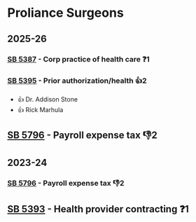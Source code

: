 # Proliance Surgeons
## 2025-26

### [SB 5387](/bill/2025-26/sb/5387/) - Corp practice of health care   ❓1

### [SB 5395](/bill/2025-26/sb/5395/) - Prior authorization/health 👍2  
* 👍 Dr. Addison Stone
* 👍 Rick Marhula

## [SB 5796](/bill/2025-26/sb/5796/) - Payroll expense tax  👎2 

## 2023-24

### [SB 5796](/bill/2023-24/sb/5796/) - Payroll expense tax  👎2 

## [SB 5393](/bill/2023-24/sb/5393/) - Health provider contracting   ❓1
